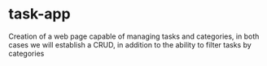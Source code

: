 # task-app
Creation of a web page capable of managing tasks and categories, in both cases we will establish a CRUD, in addition to the ability to filter tasks by categories
